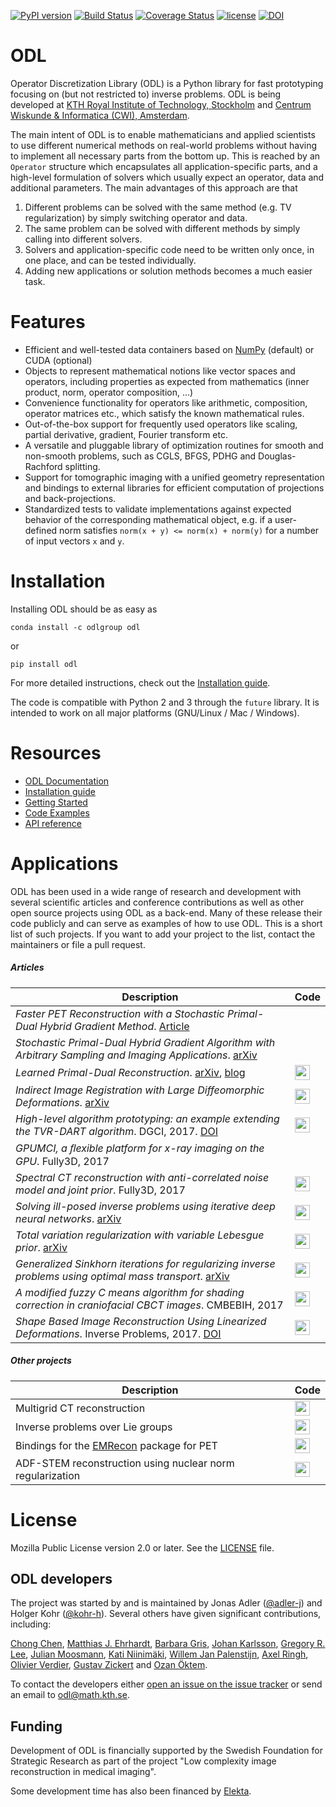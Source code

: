 [![PyPI version](https://badge.fury.io/py/odl.svg)](https://badge.fury.io/py/odl)
[![Build Status](https://travis-ci.org/odlgroup/odl.svg?branch=master)](https://travis-ci.org/odlgroup/odl?branch=master)
[![Coverage Status](https://coveralls.io/repos/github/odlgroup/odl/badge.svg)](https://coveralls.io/github/odlgroup/odl)
[![license](https://img.shields.io/badge/license-MPL--2.0-orange.svg)](https://opensource.org/licenses/MPL-2.0)
[![DOI](https://zenodo.org/badge/45596393.svg)](https://zenodo.org/badge/latestdoi/45596393)

ODL
===

Operator Discretization Library (ODL) is a Python library for fast prototyping focusing on (but not restricted to) inverse problems. ODL is being developed at [KTH Royal Institute of Technology, Stockholm](https://www.kth.se/en/sci/institutioner/math) and [Centrum Wiskunde & Informatica (CWI), Amsterdam](https://www.cwi.nl).

The main intent of ODL is to enable mathematicians and applied scientists to use different numerical methods on real-world problems without having to implement all necessary parts from the bottom up.
This is reached by an `Operator` structure which encapsulates all application-specific parts, and a high-level formulation of solvers which usually expect an operator, data and additional parameters.
The main advantages of this approach are that

1. Different problems can be solved with the same method (e.g. TV regularization) by simply switching operator and data.
2. The same problem can be solved with different methods by simply calling into different solvers.
3. Solvers and application-specific code need to be written only once, in one place, and can be tested individually.
4. Adding new applications or solution methods becomes a much easier task.

Features
========
- Efficient and well-tested data containers based on [NumPy](https://github.com/numpy/numpy) (default) or CUDA (optional)
- Objects to represent mathematical notions like vector spaces and operators, including properties as expected from mathematics (inner product, norm, operator composition, ...)
- Convenience functionality for operators like arithmetic, composition, operator matrices etc., which satisfy the known mathematical rules.
- Out-of-the-box support for frequently used operators like scaling, partial derivative, gradient, Fourier transform etc.
- A versatile and pluggable library of optimization routines for smooth and non-smooth problems, such as CGLS, BFGS, PDHG and Douglas-Rachford splitting.
- Support for tomographic imaging with a unified geometry representation and bindings to external libraries for efficient computation of projections and back-projections.
- Standardized tests to validate implementations against expected behavior of the corresponding mathematical object, e.g. if a user-defined norm satisfies `norm(x + y) <= norm(x) + norm(y)` for a number of input vectors `x` and `y`.

Installation
============
Installing ODL should be as easy as

    conda install -c odlgroup odl

or

    pip install odl

For more detailed instructions, check out the [Installation guide](https://odlgroup.github.io/odl/getting_started/installing.html).

The code is compatible with Python 2 and 3 through the `future` library. It is intended to work on all major platforms (GNU/Linux / Mac / Windows).

Resources
=========
- [ODL Documentation](https://odlgroup.github.io/odl/)
- [Installation guide](https://odlgroup.github.io/odl/getting_started/installing.html)
- [Getting Started](https://odlgroup.github.io/odl/getting_started/getting_started.html)
- [Code Examples](examples)
- [API reference](https://odlgroup.github.io/odl/odl.html)

Applications
============
ODL has been used in a wide range of research and development with several scientific articles and conference contributions as well as other open source projects using ODL as a back-end. Many of these release their code publicly and can serve as examples of how to use ODL. This is a short list of such projects. If you want to add your project to the list, contact the maintainers or file a pull request.

##### Articles



| Description      |  Code  |
|------------------|--------|
| *Faster PET Reconstruction with a Stochastic Primal-Dual Hybrid Gradient Method*. [Article](https://www.spiedigitallibrary.org/conference-proceedings-of-spie/10394/103941O/Faster-PET-reconstruction-with-a-stochastic-primal-dual-hybrid-gradient/10.1117/12.2272946.full?SSO=1) |  |
| *Stochastic Primal-Dual Hybrid Gradient Algorithm with Arbitrary Sampling and Imaging Applications*. [arXiv](https://arxiv.org/abs/1706.04957) |  |
| *Learned Primal-Dual Reconstruction*. [arXiv](https://arxiv.org/abs/1707.06474), [blog](https://adler-j.github.io/2017/07/21/Learning-to-reconstruct.html) | [<img src="https://github.com/favicon.ico" width="24">](https://github.com/adler-j/learned_primal_dual) |
| *Indirect Image Registration with Large Diffeomorphic Deformations*. [arXiv](https://arxiv.org/abs/1706.04048) | [<img src="https://github.com/favicon.ico" width="24">](https://github.com/chongchenmath/odl_lddmm) |
| *High-level algorithm prototyping: an example extending the TVR-DART algorithm*. DGCI, 2017. [DOI](https://doi.org/10.1007/978-3-319-66272-5_10) | [<img src="https://github.com/favicon.ico" width="24">](https://github.com/aringh/TVR-DART) |
| *GPUMCI, a ﬂexible platform for x-ray imaging on the GPU*. Fully3D, 2017 |  |
| *Spectral CT reconstruction with anti-correlated noise model and joint prior*. Fully3D, 2017 | [<img src="https://github.com/favicon.ico" width="24">](https://github.com/adler-j/spectral_ct_examples) |
| *Solving ill-posed inverse problems using iterative deep neural networks*. [arXiv](https://arxiv.org/abs/1704.04058) | [<img src="https://github.com/favicon.ico" width="24">](https://github.com/adler-j/learned_gradient_tomography) |
| *Total variation regularization with variable Lebesgue prior*. [arXiv](https://arxiv.org/abs/1702.08807) | [<img src="https://github.com/favicon.ico" width="24">](https://github.com/kohr-h/variable_lp_paper) |
| *Generalized Sinkhorn iterations for regularizing inverse problems using optimal mass transport*. [arXiv](https://arxiv.org/abs/1612.02273) | [<img src="https://github.com/favicon.ico" width="24">](https://github.com/aringh/Generalized-Sinkhorn-and-tomography) |
| *A modified fuzzy C means algorithm for shading correction in craniofacial CBCT images*. CMBEBIH, 2017 | [<img src="https://github.com/favicon.ico" width="24">](https://github.com/adler-j/mfcm_article) |
| *Shape Based Image Reconstruction Using Linearized Deformations*. Inverse Problems, 2017. [DOI](http://iopscience.iop.org/article/10.1088/1361-6420/aa55af) | [<img src="https://github.com/favicon.ico" width="24">](https://github.com/chongchenmath/odl_ld) |


##### Other projects

| Description      |  Code  |
|------------------|--------|
| Multigrid CT reconstruction | [<img src="https://github.com/favicon.ico" width="24">](https://github.com/kohr-h/odl-multigrid) |
| Inverse problems over Lie groups | [<img src="https://github.com/favicon.ico" width="24">](https://github.com/adler-j/lie_grp_diffeo) |
| Bindings for the [EMRecon](http://www.uni-muenster.de/Sfbmobil/en/veroeffentlichungen/software/emrecon/index.html) package for PET |  [<img src="https://github.com/favicon.ico" width="24">](https://github.com/odlgroup/odlemrecon) |
| ADF-STEM reconstruction using nuclear norm regularization | [<img src="https://github.com/favicon.ico" width="24">](https://github.com/adler-j/odl-stem-examples) |


License
=======
Mozilla Public License version 2.0 or later. See the [LICENSE](LICENSE) file.

ODL developers
--------------
The project was started by and is maintained by Jonas Adler ([@adler-j](https://github.com/adler-j)) and Holger Kohr ([@kohr-h](https://github.com/kohr-h)). Several others have given significant contributions, including:

[Chong Chen](https://github.com/chongchenmath),
[Matthias J. Ehrhardt](https://github.com/matthiasje),
[Barbara Gris](https://github.com/bgris),
[Johan Karlsson](https://github.com/hilding79),
[Gregory R. Lee](https://github.com/grlee77),
[Julian Moosmann](https://github.com/moosmann),
[Kati Niinimäki](https://github.com/niinimaki),
[Willem Jan Palenstijn](https://github.com/wjp),
[Axel Ringh](https://github.com/aringh),
[Olivier Verdier](https://github.com/olivierverdier),
[Gustav Zickert](https://github.com/zickert) and
[Ozan Öktem](https://github.com/ozanoktem).

To contact the developers either [open an issue on the issue tracker](https://github.com/odlgroup/odl/issues/) or send an email to <odl@math.kth.se>.

Funding
-------
Development of ODL is financially supported by the Swedish Foundation for Strategic Research as part of the project "Low complexity image reconstruction in medical imaging".

Some development time has also been financed by [Elekta](https://www.elekta.com/).
